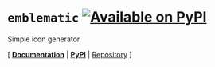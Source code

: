 # `emblematic` [![Available on PyPI](https://img.shields.io/pypi/v/emblematic)](https://pypi.org/project/emblematic/)

Simple icon generator

\[ **[Documentation]** | **[PyPI]** | [Repository] \]

<!-- Add an image or some examples here, if available! -->


[Documentation]: https://emblematic.readthedocs.io/latest/
[PyPI]: https://pypi.org/project/emblematic
[Repository]: https://github.com/Steffo99/emblematic/
